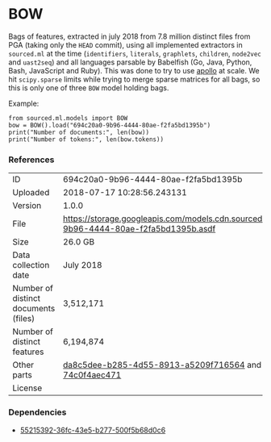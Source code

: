 # BOW

Bags of features, extracted in july 2018 from 7.8 million distinct files from PGA (taking only the `HEAD` commit), using all implemented extractors in `sourced.ml` at the time (`identifiers`, `literals`, `graphlets`, `children`, `node2vec` and `uast2seq`) and all languages parsable by Babelfish (Go, Java, Python, Bash, JavaScript and Ruby). This was done to try to use [apollo](https://github.com/src-d/apollo) at scale. We hit `scipy.sparse` limits while trying to merge sparse matrices for all bags, so this is only one of three `BOW` model holding bags.

Example:

```
from sourced.ml.models import BOW
bow = BOW().load("694c20a0-9b96-4444-80ae-f2fa5bd1395b")
print("Number of documents:", len(bow))
print("Number of tokens:", len(bow.tokens))
```

### References


|    |    |
|:---|:---|
| ID       | 694c20a0-9b96-4444-80ae-f2fa5bd1395b |
| Uploaded | 2018-07-17 10:28:56.243131 |
| Version  | 1.0.0 |
| File     | https://storage.googleapis.com/models.cdn.sourced.tech/models%2Fbow%2F694c20a0-9b96-4444-80ae-f2fa5bd1395b.asdf |
| Size     | 26.0 GB |
| Data collection date | July 2018 |
| Number of distinct documents (files) | 3,512,171 |
| Number of distinct features | 6,194,874 |
| Other parts | [da8c5dee-b285-4d55-8913-a5209f716564](da8c5dee-b285-4d55-8913-a5209f716564.md) and [1e0deee4-7dc1-400f-acb6-74c0f4aec471](1e0deee4-7dc1-400f-acb6-74c0f4aec471.md) |
| License  | [](none) |

### Dependencies

* [55215392-36fc-43e5-b277-500f5b68d0c6](/docfreq/55215392-36fc-43e5-b277-500f5b68d0c6.md)
